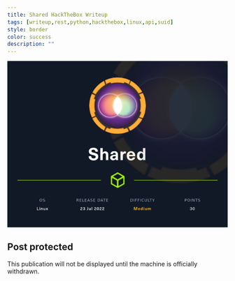 ```yaml
---
title: Shared HackTheBox Writeup
tags: [writeup,rest,python,hackthebox,linux,api,suid]
style: border
color: success
description: ""
---
```



![](https://raw.githubusercontent.com/m3n0sd0n4ld/m3n0sd0n4ld.github.io/main/_posts/Shared/1.png)

## Post protected
This publication will not be displayed until the machine is officially withdrawn.




